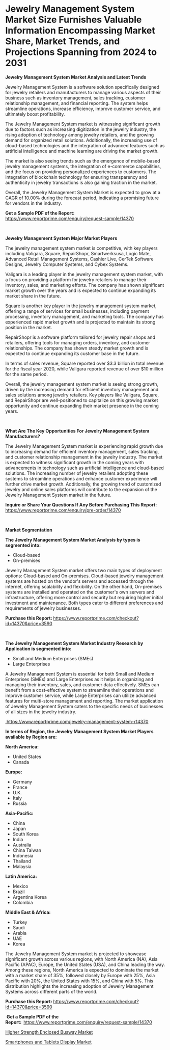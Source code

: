 <p><h1>Jewelry Management System Market Size Furnishes Valuable Information Encompassing Market Share, Market Trends, and Projections Spanning from 2024 to 2031</h1></p><p><strong>Jewelry Management System Market Analysis and Latest Trends</strong></p>
<p><p>Jewelry Management System is a software solution specifically designed for jewelry retailers and manufacturers to manage various aspects of their business such as inventory management, sales tracking, customer relationship management, and financial reporting. The system helps streamline operations, increase efficiency, improve customer service, and ultimately boost profitability.</p><p>The Jewelry Management System market is witnessing significant growth due to factors such as increasing digitization in the jewelry industry, the rising adoption of technology among jewelry retailers, and the growing demand for organized retail solutions. Additionally, the increasing use of cloud-based technologies and the integration of advanced features such as artificial intelligence and machine learning are driving the market growth.</p><p>The market is also seeing trends such as the emergence of mobile-based jewelry management systems, the integration of e-commerce capabilities, and the focus on providing personalized experiences to customers. The integration of blockchain technology for ensuring transparency and authenticity in jewelry transactions is also gaining traction in the market.</p><p>Overall, the Jewelry Management System Market is expected to grow at a CAGR of 10.00% during the forecast period, indicating a promising future for vendors in the industry.</p></p>
<p><strong>Get a Sample PDF of the Report:&nbsp;</strong> <a href="https://www.reportprime.com/enquiry/request-sample/14370">https://www.reportprime.com/enquiry/request-sample/14370</a></p>
<p>&nbsp;</p>
<p><strong>Jewelry Management System Major Market Players</strong></p>
<p><p>The jewelry management system market is competitive, with key players including Valigara, Square, RepairShopr, Smartwerksusa, Logic Mate, Advanced Retail Management Systems, Cashier Live, CerTek Software Designs, Jewelry Computer Systems, and Cybex Systems.</p><p>Valigara is a leading player in the jewelry management system market, with a focus on providing a platform for jewelry retailers to manage their inventory, sales, and marketing efforts. The company has shown significant market growth over the years and is expected to continue expanding its market share in the future.</p><p>Square is another key player in the jewelry management system market, offering a range of services for small businesses, including payment processing, inventory management, and marketing tools. The company has experienced rapid market growth and is projected to maintain its strong position in the market.</p><p>RepairShopr is a software platform tailored for jewelry repair shops and retailers, offering tools for managing orders, inventory, and customer relationships. The company has shown steady market growth and is expected to continue expanding its customer base in the future.</p><p>In terms of sales revenue, Square reported over $3.3 billion in total revenue for the fiscal year 2020, while Valigara reported revenue of over $10 million for the same period.</p><p>Overall, the jewelry management system market is seeing strong growth, driven by the increasing demand for efficient inventory management and sales solutions among jewelry retailers. Key players like Valigara, Square, and RepairShopr are well-positioned to capitalize on this growing market opportunity and continue expanding their market presence in the coming years.</p></p>
<p>&nbsp;</p>
<p><strong>What Are The Key Opportunities For Jewelry Management System Manufacturers?</strong></p>
<p><p>The Jewelry Management System market is experiencing rapid growth due to increasing demand for efficient inventory management, sales tracking, and customer relationship management in the jewelry industry. The market is expected to witness significant growth in the coming years with advancements in technology such as artificial intelligence and cloud-based solutions. The increasing number of jewelry retailers adopting these systems to streamline operations and enhance customer experience will further drive market growth. Additionally, the growing trend of customized jewelry and online sales platforms will contribute to the expansion of the Jewelry Management System market in the future.</p></p>
<p><strong>Inquire or Share Your Questions If Any Before Purchasing This Report:</strong> <a href="https://www.reportprime.com/enquiry/pre-order/14370">https://www.reportprime.com/enquiry/pre-order/14370</a></p>
<p>&nbsp;</p>
<p><strong>Market Segmentation</strong></p>
<p><strong>The Jewelry Management System Market Analysis by types is segmented into:</strong></p>
<p><ul><li>Cloud-based</li><li>On-premises</li></ul></p>
<p><p>Jewelry Management System market offers two main types of deployment options: Cloud-based and On-premises. Cloud-based jewelry management systems are hosted on the vendor's servers and accessed through the internet, offering scalability and flexibility. On the other hand, On-premises systems are installed and operated on the customer's own servers and infrastructure, offering more control and security but requiring higher initial investment and maintenance. Both types cater to different preferences and requirements of jewelry businesses.</p></p>
<p><strong>Purchase this Report:&nbsp;</strong><a href="https://www.reportprime.com/checkout?id=14370&price=3590">https://www.reportprime.com/checkout?id=14370&price=3590</a></p>
<p>&nbsp;</p>
<p><strong>The Jewelry Management System Market Industry Research by Application is segmented into:</strong></p>
<p><ul><li>Small and Medium Enterprises (SMEs)</li><li>Large Enterprises</li></ul></p>
<p><p>A Jewelry Management System is essential for both Small and Medium Enterprises (SMEs) and Large Enterprises as it helps in organizing and managing their inventory, sales, and customer data effectively. SMEs can benefit from a cost-effective system to streamline their operations and improve customer service, while Large Enterprises can utilize advanced features for multi-store management and reporting. The market application of Jewelry Management System caters to the specific needs of businesses of all sizes in the jewelry industry.</p></p>
<p><a href="https://www.reportprime.com/jewelry-management-system-r14370">&nbsp;https://www.reportprime.com/jewelry-management-system-r14370</a></p>
<p><strong>In terms of Region, the Jewelry Management System Market Players available by Region are:</strong></p>
<p>
    <p> <strong> North America: </strong>
        <ul>
            <li>United States</li>
            <li>Canada</li>
        </ul>
        </p> 
    <p> <strong> Europe: </strong>
        <ul>
            <li>Germany</li>
            <li>France</li>
            <li>U.K.</li>
            <li>Italy</li>
            <li>Russia</li>
        </ul>
        </p> 
    <p> <strong> Asia-Pacific: </strong>
        <ul>
            <li>China</li>
            <li>Japan</li>
            <li>South Korea</li>
            <li>India</li>
            <li>Australia</li>
            <li>China Taiwan</li>
            <li>Indonesia</li>
            <li>Thailand</li>
            <li>Malaysia</li>
        </ul>
        </p> 
    <p> <strong> Latin America: </strong>
        <ul>
            <li>Mexico</li>
            <li>Brazil</li>
            <li>Argentina Korea</li>
            <li>Colombia</li>
        </ul>
        </p> 
    <p> <strong> Middle East & Africa: </strong>
        <ul>
            <li>Turkey</li>
            <li>Saudi</li>
            <li>Arabia</li>
            <li>UAE</li>
            <li>Korea</li>
        </ul>
    </p>
    </p>
<p><p>The Jewelry Management System market is projected to showcase significant growth across various regions, with North America (NA), Asia Pacific (APAC), Europe, the United States (USA), and China leading the way. Among these regions, North America is expected to dominate the market with a market share of 35%, followed closely by Europe with 25%, Asia Pacific with 20%, the United States with 15%, and China with 5%. This distribution highlights the increasing adoption of Jewelry Management Systems across different parts of the world.</p></p>
<p><strong>Purchase this Report: </strong><a href="https://www.reportprime.com/checkout?id=14370&price=3590">https://www.reportprime.com/checkout?id=14370&price=3590</a></p>
<p>&nbsp;<strong>Get a Sample PDF of the Report:&nbsp;&nbsp;</strong><a href="https://www.reportprime.com/enquiry/request-sample/14370">https://www.reportprime.com/enquiry/request-sample/14370</a></p>
<p><strong></strong></p>
<p><p><a href="https://angry-finch-aaf.notion.site/Higher-Strength-Enclosed-Busway-Market-Research-Report-Its-History-and-Forecast-2024-to-2031-afea74193b2d41afab902fc914d42ce5">Higher Strength Enclosed Busway Market</a></p><p><a href="https://chivalrous-flock-a86.notion.site/Smartphones-and-Tablets-Display-Market-Report-Reveals-the-Latest-Trends-And-Growth-Opportunities-of--fbde9eab8ba0429eb3159b1e27ad4ceb">Smartphones and Tablets Display Market</a></p></p>